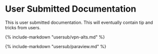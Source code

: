 # User Submitted Documentation

This is user submitted documentation.  This will eventually contain tip and tricks from users.

{%
   include-markdown "usersub/vpn-alts.md"
%}

{%
   include-markdown "usersub/paraview.md"
%}
